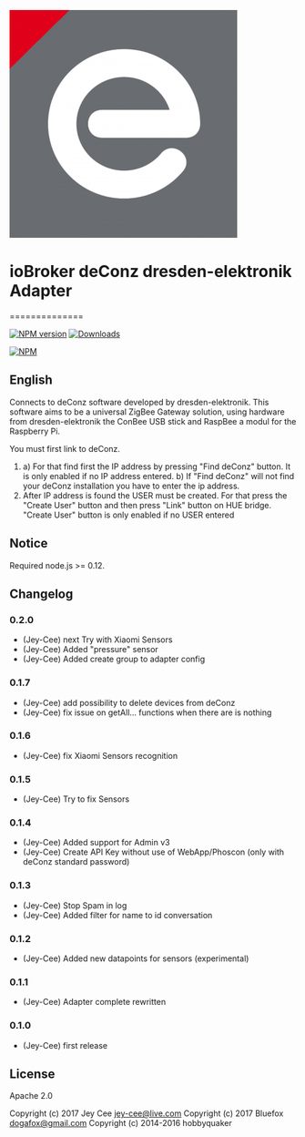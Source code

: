 ![Logo](admin/deconz.png)
# ioBroker deConz dresden-elektronik Adapter
==============

[![NPM version](http://img.shields.io/npm/v/iobroker.deconz.svg)](https://www.npmjs.com/package/iobroker.deconz)
[![Downloads](https://img.shields.io/npm/dm/iobroker.deconz.svg)](https://www.npmjs.com/package/iobroker.deconz)

[![NPM](https://nodei.co/npm/iobroker.deconz.png?downloads=true)](https://nodei.co/npm/iobroker.deconz/)

English
--------------------
Connects to deConz software developed by dresden-elektronik. This software aims to be a universal ZigBee Gateway solution, using hardware from dresden-elektronik the ConBee USB stick and RaspBee a modul for the Raspberry Pi.


You must first link to deConz.
1.  a) For that find first the IP address by pressing "Find deConz" button. It is only enabled if no IP address entered.
    b) If "Find deConz" will not find your deConz installation you have to enter the ip address.
2. After IP address is found the USER must be created. For that press the "Create User" button and then press "Link" button on HUE bridge. "Create User" button is only enabled if no USER entered

## Notice
Required node.js >= 0.12.

## Changelog

### 0.2.0
* (Jey-Cee) next Try with Xiaomi Sensors
* (Jey-Cee) Added "pressure" sensor
* (Jey-Cee) Added create group to adapter config

### 0.1.7

* (Jey-Cee) add possibility to delete devices from deConz
* (Jey-Cee) fix issue on getAll... functions when there are is nothing

### 0.1.6

* (Jey-Cee) fix Xiaomi Sensors recognition

### 0.1.5

* (Jey-Cee) Try to fix Sensors

### 0.1.4

* (Jey-Cee) Added support for Admin v3
* (Jey-Cee) Create API Key without use of WebApp/Phoscon (only with deConz standard password)

### 0.1.3

* (Jey-Cee) Stop Spam in log
* (Jey-Cee) Added filter for name to id conversation

### 0.1.2

* (Jey-Cee) Added new datapoints for sensors (experimental)

### 0.1.1

* (Jey-Cee) Adapter complete rewritten

### 0.1.0

* (Jey-Cee) first release

## License

Apache 2.0

Copyright (c) 2017 Jey Cee <jey-cee@live.com>
Copyright (c) 2017 Bluefox <dogafox@gmail.com>
Copyright (c) 2014-2016 hobbyquaker



